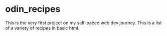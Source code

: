 # odin_recipes
This is the very first project on my self-paced web dev journey.
This is a list of a variety of recipes in basic html.